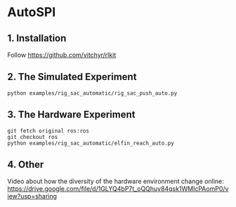 # AutoSPI 
## 1. Installation
Follow https://github.com/vitchyr/rlkit

## 2. The Simulated Experiment
```
python examples/rig_sac_automatic/rig_sac_push_auto.py
```

## 3. The Hardware Experiment
```
git fetch original ros:ros
git checkout ros
python examples/rig_sac_automatic/elfin_reach_auto.py
```

## 4. Other
Video about how the diversity of the hardware environment change online: https://drive.google.com/file/d/1GLYQ4bP7t_oQQhuy84qsk1WMIcPAomP0/view?usp=sharing
